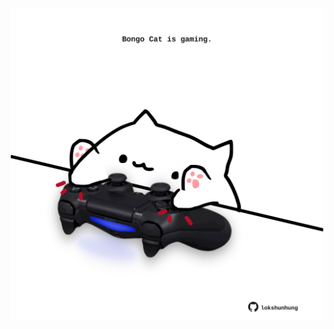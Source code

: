 <!-- built at 21/05/2021, 21:01:58 UTC -->
<p align="center">
  <img width="500" height="500" src="./ReadmeImage.svg">
</p>
